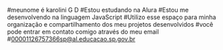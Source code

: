 #meunome é karolini G D
#Estou estudando na Alura
#Estou me desenvolvendo na linguagem JavaScript
#Utilizo esse espaço para minha organização e compartilhamento dos meu projetos desenvolvidos
#você pode entrar em contato comigo através do meu email
#00001126757366sp@al.educacao.sp.gov.br
